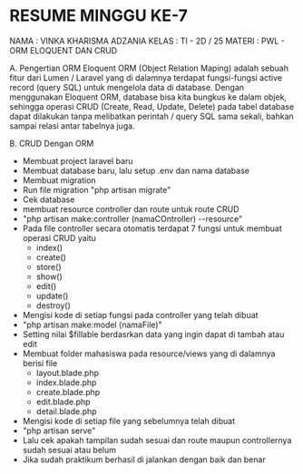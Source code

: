 # RESUME MINGGU KE-7
NAMA   : VINKA KHARISMA ADZANIA
KELAS  : TI - 2D / 25 
MATERI : PWL - ORM ELOQUENT DAN CRUD

A. Pengertian ORM
Eloquent ORM (Object Relation Maping) adalah sebuah fitur dari Lumen / Laravel yang di dalamnya terdapat fungsi-fungsi active record (query SQL) untuk mengelola data di database. Dengan menggunakan Eloquent ORM, database bisa kita bungkus ke dalam objek, sehingga operasi CRUD (Create, Read, Update, Delete) pada tabel database dapat dilakukan tanpa melibatkan perintah / query SQL sama sekali, bahkan sampai relasi antar tabelnya juga.

B. CRUD Dengan ORM
- Membuat project laravel baru
- Membuat database baru, lalu setup .env dan nama database
- Membuat migration
- Run file migration "php artisan migrate"
- Cek database
- membuat resource controller dan route untuk route CRUD
- "php artisan make:controller (namaCOntroller) --resource"
- Pada file controller secara otomatis terdapat 7 fungsi untuk membuat operasi CRUD yaitu
    - index()
    - create()
    - store()
    - show()
    - edit()
    - update()
    - destroy()
- Mengisi kode di setiap fungsi pada controller yang telah dibuat
- "php artisan make:model (namaFile)"
- Setting nilai $fillable berdasrkan data yang ingin dapat di tambah atau edit 
- Membuat folder mahasiswa pada resource/views yang di dalamnya berisi file
    - layout.blade.php
    - index.blade.php
    - create.blade.php
    - edit.blade.php
    - detail.blade.php
- Mengisi kode di setiap file yang sebelumnya telah dibuat
- "php artisan serve"
- Lalu cek apakah tampilan sudah sesuai dan route maupun controllernya sudah sesuai atau belum
- Jika sudah praktikum berhasil di jalankan dengan baik dan benar